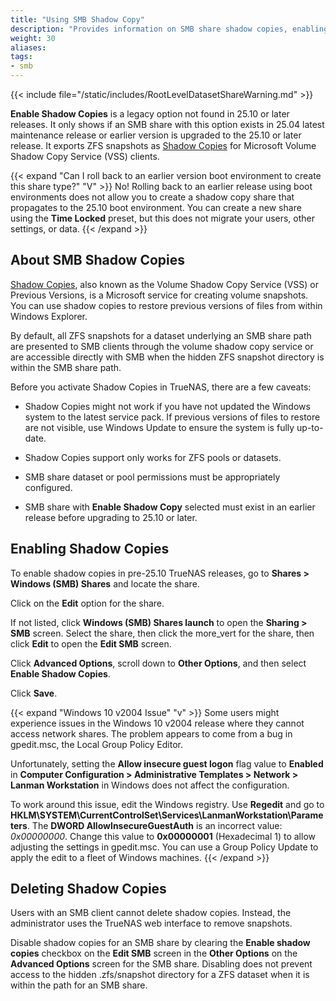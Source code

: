```yaml
---
title: "Using SMB Shadow Copy"
description: "Provides information on SMB share shadow copies, enabling shadow copies, and resolving an issue with Microsoft Windows 10 v2004 release."
weight: 30
aliases: 
tags:
- smb
---
```



{{< include file="/static/includes/RootLevelDatasetShareWarning.md" >}}

**Enable Shadow Copies** is a legacy option not found in 25.10 or later releases.
It only shows if an SMB share with this option exists in 25.04 latest maintenance release or earlier version is upgraded to the 25.10 or later release.
It exports ZFS snapshots as [Shadow Copies](https://docs.microsoft.com/en-us/windows/win32/vss/shadow-copies-and-shadow-copy-sets) for Microsoft Volume Shadow Copy Service (VSS) clients.

{{< expand "Can I roll back to an earlier version boot environment to create this share type?" "V" >}}
No! Rolling back to an earlier release using boot environments does not allow you to create a shadow copy share that propagates to the 25.10 boot environment.
You can create a new share using the **Time Locked** preset, but this does not migrate your users, other settings, or data.
{{< /expand >}}

## About SMB Shadow Copies

[Shadow Copies](https://docs.microsoft.com/en-us/windows-server/storage/file-server/volume-shadow-copy-service), also known as the Volume Shadow Copy Service (VSS) or Previous Versions, is a Microsoft service for creating volume snapshots.
You can use shadow copies to restore previous versions of files from within Windows Explorer.

By default, all ZFS snapshots for a dataset underlying an SMB share path are presented to SMB clients through the volume shadow copy service or are accessible directly with SMB when the hidden ZFS snapshot directory is within the SMB share path.

Before you activate Shadow Copies in TrueNAS, there are a few caveats:

* Shadow Copies might not work if you have not updated the Windows system to the latest service pack.
  If previous versions of files to restore are not visible, use Windows Update to ensure the system is fully up-to-date.

* Shadow Copies support only works for ZFS pools or datasets.

* SMB share dataset or pool permissions must be appropriately configured.

* SMB share with **Enable Shadow Copy** selected must exist in an earlier release before upgrading to 25.10 or later.

## Enabling Shadow Copies

To enable shadow copies in pre-25.10 TrueNAS releases, go to **Shares > Windows (SMB) Shares** and locate the share.

Click on the **Edit** option for the share.

If not listed, click **Windows (SMB) Shares <span class="material-icons">launch</span>** to open the **Sharing > SMB** screen.
Select the share, then click the <span class="material-icons">more_vert</span> for the share, then click **Edit** to open the **Edit SMB** screen.

Click **Advanced Options**, scroll down to **Other Options**, and then select **Enable Shadow Copies**.

Click **Save**.

{{< expand "Windows 10 v2004 Issue" "v" >}}
Some users might experience issues in the Windows 10 v2004 release where they cannot access network shares.
The problem appears to come from a bug in <file>gpedit.msc</file>, the Local Group Policy Editor.

Unfortunately, setting the **Allow insecure guest logon** flag value to **Enabled** in **Computer Configuration > Administrative Templates > Network > Lanman Workstation** in Windows does not affect the configuration.

To work around this issue, edit the Windows registry.
Use **Regedit** and go to **HKLM\SYSTEM\CurrentControlSet\Services\LanmanWorkstation\Parameters**.
The **DWORD AllowInsecureGuestAuth** is an incorrect value: *0x00000000*. Change this value to **0x00000001** (Hexadecimal 1) to allow adjusting the settings in <file>gpedit.msc</file>.
You can use a Group Policy Update to apply the edit to a fleet of Windows machines.
{{< /expand >}}

## Deleting Shadow Copies
Users with an SMB client cannot delete shadow copies.
Instead, the administrator uses the TrueNAS web interface to remove snapshots.

Disable shadow copies for an SMB share by clearing the **Enable shadow copies** checkbox on the **Edit SMB** screen in the **Other Options** on the **Advanced Options** screen for the SMB share.
Disabling does not prevent access to the hidden <file>.zfs/snapshot</file> directory for a ZFS dataset when it is within the path for an SMB share.
